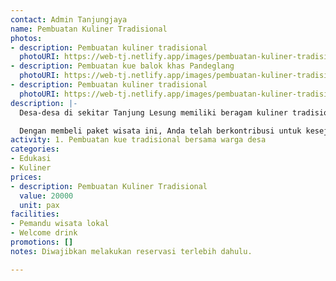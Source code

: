 ```yaml
---
contact: Admin Tanjungjaya
name: Pembuatan Kuliner Tradisional
photos:
- description: Pembuatan kuliner tradisional
  photoURI: https://web-tj.netlify.app/images/pembuatan-kuliner-tradisional-1.jpg
- description: Pembuatan kue balok khas Pandeglang
  photoURI: https://web-tj.netlify.app/images/pembuatan-kuliner-tradisional-2.jpeg
- description: Pembuatan kuliner tradisional
  photoURI: https://web-tj.netlify.app/images/pembuatan-kuliner-tradisional-3.jpeg
description: |-
  Desa-desa di sekitar Tanjung Lesung memiliki beragam kuliner tradisional yang lezat dan menarik seperti Kue Balok, Misro, Jojorong, dll. Kuliner-kuliner tersebut dibuat oleh para warga desa dengan bahan-bahan alami dan cara tradisional. Mari bersama-sama menjalani keseruan aktivitas pembuatan kue tradisional bersama warga desa.

  Dengan membeli paket wisata ini, Anda telah berkontribusi untuk kesejahteraan warga desa kami.
activity: 1. Pembuatan kue tradisional bersama warga desa
categories:
- Edukasi
- Kuliner
prices:
- description: Pembuatan Kuliner Tradisional
  value: 20000
  unit: pax
facilities:
- Pemandu wisata lokal
- Welcome drink
promotions: []
notes: Diwajibkan melakukan reservasi terlebih dahulu.

---
```

